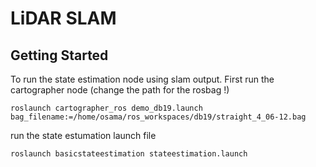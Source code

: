 # LiDAR SLAM

## Getting Started

To run the state estimation node using slam output. First run the cartographer node (change the path for the rosbag !)

```
roslaunch cartographer_ros demo_db19.launch bag_filename:=/home/osama/ros_workspaces/db19/straight_4_06-12.bag 

```
run the state estumation launch file

```
roslaunch basicstateestimation stateestimation.launch

```



